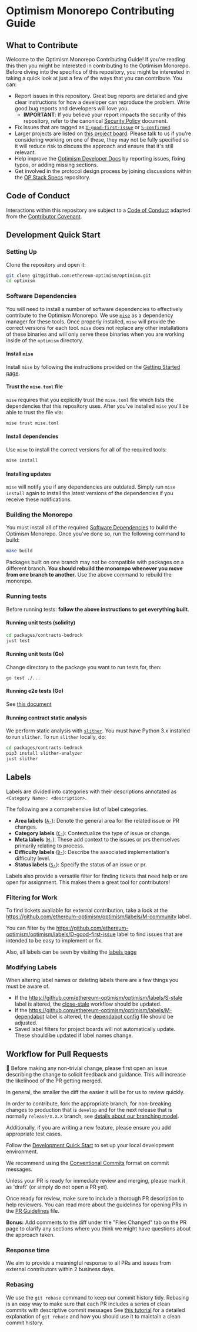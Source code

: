 # Optimism Monorepo Contributing Guide

## What to Contribute

Welcome to the Optimism Monorepo Contributing Guide!
If you're reading this then you might be interested in contributing to the Optimism Monorepo.
Before diving into the specifics of this repository, you might be interested in taking a quick look at just a few of the ways that you can contribute.
You can:

- Report issues in this repository. Great bug reports are detailed and give clear instructions for how a developer can reproduce the problem. Write good bug reports and developers will love you.
  - **IMPORTANT**: If you believe your report impacts the security of this repository, refer to the canonical [Security Policy](https://github.com/ethereum-optimism/.github/blob/master/SECURITY.md) document.
- Fix issues that are tagged as [`D-good-first-issue`](https://github.com/ethereum-optimism/optimism/labels/D-good-first-issue) or [`S-confirmed`](https://github.com/ethereum-optimism/optimism/labels/S-confirmed).
- Larger projects are listed on [this project board](https://github.com/orgs/ethereum-optimism/projects/31/views/9). Please talk to us if you're considering working on one of these, they may not be fully specified so it will reduce risk to discuss the approach and ensure that it's still relevant.
- Help improve the [Optimism Developer Docs](https://github.com/ethereum-optimism/docs) by reporting issues, fixing typos, or adding missing sections.
- Get involved in the protocol design process by joining discussions within the [OP Stack Specs](https://github.com/ethereum-optimism/specs/discussions) repository.

## Code of Conduct

Interactions within this repository are subject to a [Code of Conduct](https://github.com/ethereum-optimism/.github/blob/master/CODE_OF_CONDUCT.md) adapted from the [Contributor Covenant](https://www.contributor-covenant.org/version/1/4/code-of-conduct/).

## Development Quick Start

### Setting Up

Clone the repository and open it:

```bash
git clone git@github.com:ethereum-optimism/optimism.git
cd optimism
```

### Software Dependencies

You will need to install a number of software dependencies to effectively contribute to the
Optimism Monorepo. We use [`mise`](https://mise.jdx.dev/) as a dependency manager for these tools.
Once properly installed, `mise` will provide the correct versions for each tool. `mise` does not
replace any other installations of these binaries and will only serve these binaries when you are
working inside of the `optimism` directory.

#### Install `mise`

Install `mise` by following the instructions provided on the
[Getting Started page](https://mise.jdx.dev/getting-started.html#_1-install-mise-cli).

#### Trust the `mise.toml` file

`mise` requires that you explicitly trust the `mise.toml` file which lists the dependencies that
this repository uses. After you've installed `mise` you'll be able to trust the file via:

```bash
mise trust mise.toml
```

#### Install dependencies

Use `mise` to install the correct versions for all of the required tools:

```bash
mise install
```

#### Installing updates

`mise` will notify you if any dependencies are outdated. Simply run `mise install` again to install
the latest versions of the dependencies if you receive these notifications.

### Building the Monorepo

You must install all of the required [Software Dependencies](#software-dependencies) to build the
Optimism Monorepo. Once you've done so, run the following command to build:

```bash
make build
```

Packages built on one branch may not be compatible with packages on a different branch.
**You should rebuild the monorepo whenever you move from one branch to another.**
Use the above command to rebuild the monorepo.

### Running tests

Before running tests: **follow the above instructions to get everything built**.

#### Running unit tests (solidity)

```bash
cd packages/contracts-bedrock
just test
```

#### Running unit tests (Go)

Change directory to the package you want to run tests for, then:

```shell
go test ./...
```

#### Running e2e tests (Go)

See [this document](./op-e2e/README.md)

#### Running contract static analysis

We perform static analysis with [`slither`](https://github.com/crytic/slither).
You must have Python 3.x installed to run `slither`.
To run `slither` locally, do:

```bash
cd packages/contracts-bedrock
pip3 install slither-analyzer
just slither
```

## Labels

Labels are divided into categories with their descriptions annotated as `<Category Name>: <description>`.

The following are a comprehensive list of label categories.

- **Area labels** ([`A-`][area]): Denote the general area for the related issue or PR changes.
- **Category labels** ([`C-`][category]): Contextualize the type of issue or change.
- **Meta labels** ([`M-`][meta]): These add context to the issues or prs themselves primarily relating to process.
- **Difficulty labels** ([`D-`][difficulty]): Describe the associated implementation's difficulty level.
- **Status labels** ([`S-`][status]): Specify the status of an issue or pr.

Labels also provide a versatile filter for finding tickets that need help or are open for assignment.
This makes them a great tool for contributors!

[area]: https://github.com/ethereum-optimism/optimism/labels?q=a-
[category]: https://github.com/ethereum-optimism/optimism/labels?q=c-
[meta]: https://github.com/ethereum-optimism/optimism/labels?q=m-
[difficulty]: https://github.com/ethereum-optimism/optimism/labels?q=d-
[status]: https://github.com/ethereum-optimism/optimism/labels?q=s-

### Filtering for Work

To find tickets available for external contribution, take a look at the https://github.com/ethereum-optimism/optimism/labels/M-community label.

You can filter by the https://github.com/ethereum-optimism/optimism/labels/D-good-first-issue
label to find issues that are intended to be easy to implement or fix.

Also, all labels can be seen by visiting the [labels page][labels]

[labels]: https://github.com/ethereum-optimism/optimism/labels

### Modifying Labels

When altering label names or deleting labels there are a few things you must be aware of.

- If the https://github.com/ethereum-optimism/optimism/labels/S-stale label is altered, the [close-stale](.github/workflows/close-stale.yml) workflow should be updated.
- If the https://github.com/ethereum-optimism/optimism/labels/M-dependabot label is altered, the [dependabot config](.github/dependabot.yml) file should be adjusted.
- Saved label filters for project boards will not automatically update. These should be updated if label names change.

## Workflow for Pull Requests

🚨 Before making any non-trivial change, please first open an issue describing the change to solicit feedback and guidance. This will increase the likelihood of the PR getting merged.

In general, the smaller the diff the easier it will be for us to review quickly.

In order to contribute, fork the appropriate branch, for non-breaking changes to production that is `develop` and for the next release that is normally `release/X.X.X` branch, see [details about our branching model](https://github.com/ethereum-optimism/optimism/blob/develop/README.md#branching-model-and-releases).

Additionally, if you are writing a new feature, please ensure you add appropriate test cases.

Follow the [Development Quick Start](#development-quick-start) to set up your local development environment.

We recommend using the [Conventional Commits](https://www.conventionalcommits.org/en/v1.0.0/) format on commit messages.

Unless your PR is ready for immediate review and merging, please mark it as 'draft' (or simply do not open a PR yet).

Once ready for review, make sure to include a thorough PR description to help reviewers. You can read more about the guidelines for opening PRs in the [PR Guidelines](docs/handbook/pr-guidelines.md) file.

**Bonus:** Add comments to the diff under the "Files Changed" tab on the PR page to clarify any sections where you think we might have questions about the approach taken.

### Response time

We aim to provide a meaningful response to all PRs and issues from external contributors within 2 business days.

### Rebasing

We use the `git rebase` command to keep our commit history tidy.
Rebasing is an easy way to make sure that each PR includes a series of clean commits with descriptive commit messages
See [this tutorial](https://docs.gitlab.com/ee/topics/git/git_rebase.html) for a detailed explanation of `git rebase` and how you should use it to maintain a clean commit history.
